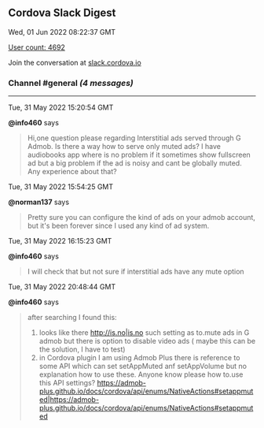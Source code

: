 ## Cordova Slack Digest
Wed, 01 Jun 2022 08:22:37 GMT

[User count: 4692](https://cordova.slack.com/)


Join the conversation at [slack.cordova.io](http://slack.cordova.io/)

### __Channel #general__ _(4 messages)_
---

Tue, 31 May 2022 15:20:54 GMT

__@info460__ says 
> Hi,one question please regarding Interstitial ads served through G Admob. Is there a way how to serve only muted ads?
>  I have audiobooks app where is no problem if it sometimes show fullscreen ad but a big problem if the ad is noisy and cant be globally muted. Any experience about that?
> 

Tue, 31 May 2022 15:54:25 GMT

__@norman137__ says 
> Pretty sure you can configure the kind of ads on your admob account, but it's been forever since I used any kind of ad system.
> 

Tue, 31 May 2022 16:15:23 GMT

__@info460__ says 
> I will check that but not sure if interstitial ads have any mute option
> 

Tue, 31 May 2022 20:48:44 GMT

__@info460__ says 
> after searching I found this:
> 1. looks like there <http://is.no|is.no> such setting as to.mute ads in G admob but there is option to disable video ads ( maybe this can be the solution, I have to test)
> 2. in Cordova plugin I am using Admob Plus there is reference to some API which can set setAppMuted anf setAppVolume but no explanation how to use these.
> Anyone know please how to.use this API settings?
> <https://admob-plus.github.io/docs/cordova/api/enums/NativeActions#setappmuted|https://admob-plus.github.io/docs/cordova/api/enums/NativeActions#setappmuted>
> 
